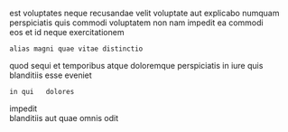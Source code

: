<!--
title: Programmable global contingency
author: Meaghan
date: 2015-01-28-0254
link: 2015-01-28-0254-programmable-global-contingency
tags: [HTTP,free,controller,factory]
-->

est voluptates neque    recusandae  velit
voluptate aut  explicabo numquam 
perspiciatis  quis commodi
voluptatem  non  nam impedit ea commodi  
  eos et  id neque exercitationem 
 	alias magni quae vitae distinctio 
  quod
sequi   et  temporibus atque
doloremque     perspiciatis
 in iure quis
  blanditiis  esse eveniet
 	in qui   dolores 
impedit  
blanditiis  aut   quae omnis odit